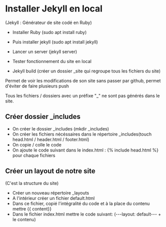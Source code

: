 # Installer Jekyll en local #
(Jekyll : Générateur de site codé en Ruby)
* Installer Ruby (sudo apt install ruby)
* Puis installer jekyll (sudo apt install jekyll)
* Lancer un server (jekyll server)
* Tester fonctionnement du site en local


* Jekyll build (créer un dossier _site qui regroupe tous les fichiers du site)

Permet de voir les modifications de son site sans passer par github, permet d'éviter de faire plusieurs push

Tous les fichiers / dossiers avec un préfixe "_" ne sont pas générés dans le site.

## Créer dossier _includes ##
* On créer le dossier _includes (mkdir _includes)
* On créer les fichiers nécéssaires dans le répertoire _includes(touch head.html / header.html / footer.html)
* On copie / colle le code
* On ajoute le code suivant dans le index.html : {% include head.html %} pour chaque fichiers

## Créer un layout de notre site ##
(C'est la structure du site)
* Créer un nouveau répertoire _layouts
* A l'intérieur créer un fichier default.html
* Dans ce fichier, copié l'intégralité du code et à la place du contenu mettre {{ content}}
* Dans le fichier index.html mettre le code suivant:
(---layout: default--- + le contenu)